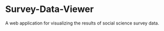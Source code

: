 Survey-Data-Viewer
==================

A web application for visualizing the results of social science survey data.
